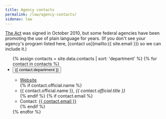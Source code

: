 ```yaml
---
title: Agency contacts
permalink: /law/agency-contacts/
sidenav: law
---
```


[The Act](https://www.gpo.gov/fdsys/pkg/PLAW-111publ274/content-detail.html) was signed in October 2010, but some federal agencies have been promoting the use of plain language for years. (If you don't see your agency's program listed here, [contact us](mailto:{{ site.email }}) so we can include it.)

<ul class="usa-accordion-bordered">
{% assign contacts = site.data.contacts | sort: 'department' %}
{% for contact in contacts %}
<li>
<button class="usa-accordion-button" aria-expanded="false" aria-controls="a{{forloop.index}}">
{{ contact.department }}
</button>
<div id="a{{forloop.index}}" class="usa-accordion-content">
<ul>
<li><a href="{{ contact.website }}">Website</a></li>
{% if contact.official.name %}
<li>{{ contact.official.name }}, <em>{{ contact.official.title }}</em></li>
{% endif %}
{% if contact.email %}
<li>Contact: <a href="mailto:{{ contact.email }}">{{ contact.email }}</a></li>
{% endif %}
</ul>
</div>
</li>
{% endfor %}
</ul>
